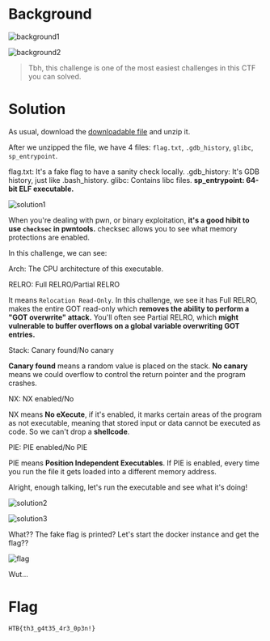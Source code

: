 # Background
![background1](https://github.com/siunam321/CTF-Writeups/blob/main/Cyber-Apocalypse-CTF-2022/Pwn/Space-Pirate:Entrypoint/images/background1.png)

![background2](https://github.com/siunam321/CTF-Writeups/blob/main/Cyber-Apocalypse-CTF-2022/Pwn/Space-Pirate:Entrypoint/images/background2.png)

> Tbh, this challenge is one of the most easiest challenges in this CTF you can solved.

# Solution

As usual, download the [downloadable file](https://github.com/siunam321/CTF-Writeups/blob/main/Cyber-Apocalypse-CTF-2022/Pwn/Space-Pirate:Entrypoint/pwn_sp_entrypoint.zip) and unzip it.

After we unzipped the file, we have 4 files: `flag.txt`, `.gdb_history`, `glibc`, `sp_entrypoint`.

flag.txt: It's a fake flag to have a sanity check locally.
.gdb_history: It's GDB history, just like .bash_history.
glibc: Contains libc files.
**sp_entrypoint: 64-bit ELF executable.**

![solution1](https://github.com/siunam321/CTF-Writeups/blob/main/Cyber-Apocalypse-CTF-2022/Pwn/Space-Pirate:Entrypoint/images/solution1.png)

When you're dealing with pwn, or binary exploitation, **it's a good hibit to use `checksec` in pwntools.** checksec allows you to see what memory protections are enabled.

In this challenge, we can see:

Arch: The CPU architecture of this executable.

RELRO: Full RELRO/Partial RELRO 

It means `Relocation Read-Only`. In this challenge, we see it has Full RELRO, makes the entire GOT read-only which **removes the ability to perform a "GOT overwrite" attack.** You'll often see Partial RELRO, which **might vulnerable to buffer overflows on a global variable overwriting GOT entries.**

Stack: Canary found/No canary

**Canary found** means a random value is placed on the stack. **No canary** means we could overflow to control the return pointer and the program crashes.

NX: NX enabled/No

NX means **No eXecute**, if it's enabled, it marks certain areas of the program as not executable, meaning that stored input or data cannot be executed as code. So we can't drop a **shellcode**.

PIE: PIE enabled/No PIE

PIE means **Position Independent Executables**. If PIE is enabled, every time you run the file it gets loaded into a different memory address.

Alright, enough talking, let's run the executable and see what it's doing!

![solution2](https://github.com/siunam321/CTF-Writeups/blob/main/Cyber-Apocalypse-CTF-2022/Pwn/Space-Pirate:Entrypoint/images/solution2.png)

![solution3](https://github.com/siunam321/CTF-Writeups/blob/main/Cyber-Apocalypse-CTF-2022/Pwn/Space-Pirate:Entrypoint/images/solution3.png)

What?? The fake flag is printed? Let's start the docker instance and get the flag??

![flag](https://github.com/siunam321/CTF-Writeups/blob/main/Cyber-Apocalypse-CTF-2022/Pwn/Space-Pirate:Entrypoint/images/flag.png)

Wut...

# Flag
`HTB{th3_g4t35_4r3_0p3n!}`